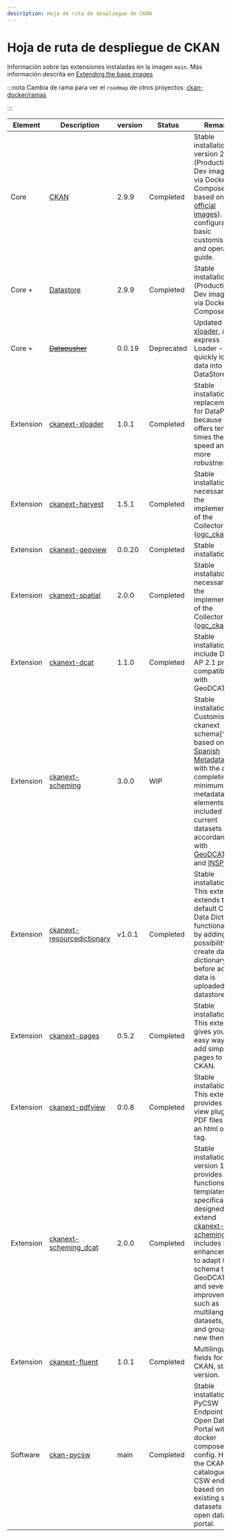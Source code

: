 ```yaml
---
description: Hoja de ruta de despliegue de CKAN
---
```


# Hoja de ruta de despliegue de CKAN 
Información sobre las extensiones instaladas en la imagen `main`. Más información descrita en [Extending the base images](#extending-the-base-images) <FAIcon icon="fa fa-code-fork"/> 

:::nota
Cambia de rama para ver el `roadmap` de otros proyectos: [ckan-docker/ramas](https://github.com/mjanez/ckan-docker/branches)

:::


| **Element** | **Description**                                                                         | **version** | **Status** | **Remarks**                                                                                                                                                                                                                                                                                                                                                             |
|-------------|-----------------------------------------------------------------------------------------|-------------|------------|-------------------------------------------------------------------------------------------------------------------------------------------------------------------------------------------------------------------------------------------------------------------------------------------------------------------------------------------------------------------------|
| Core        | [CKAN](https://github.com/mjanez/ckan-docker)                                           | 2.9.9       | Completed  | Stable installation for version 2.9.9 (Production & Dev images) via Docker Compose based on [official images](https://github.com/ckan/ckan-docker-base)). Initial configuration, basic customisation and operation guide.                                                                                                                                               |
| Core +      | [Datastore](https://github.com/mjanez/ckan-docker)                                      | 2.9.9       | Completed  | Stable installation (Production & Dev images) via Docker Compose.                                                                                                                                                                                                                                                                                                       |
| Core +      | [~~Datapusher~~](https://github.com/mjanez/ckan-docker)                                 | 0.0.19      | Deprecated | Updated to [xloader](https://github.com/ckan/ckanext-xloader), an express Loader - quickly load data into DataStore.                                                                                                                                                                                                                                                    |
| Extension   | [ckanext-xloader](https://github.com/ckan/ckanext-xloader)                              | 1.0.1       | Completed  | Stable installation, a replacement for DataPusher because it offers ten times the speed and more robustness                                                                                                                                                                                                                                                             |
| Extension   | [ckanext-harvest](https://github.com/ckan/ckanext-harvest)                              | 1.5.1       | Completed  | Stable installation, necessary for the implementation of the Collector ([ogc_ckan](#recollector-ckan))                                                                                                                                                                                                                                                                  |
| Extension   | [ckanext-geoview](https://github.com/ckan/ckanext-geoview)                              | 0.0.20      | Completed  | Stable installation.                                                                                                                                                                                                                                                                                                                                                    |
| Extension   | [ckanext-spatial](https://github.com/ckan/ckanext-spatial)                              | 2.0.0       | Completed  | Stable installation, necessary for the implementation of the Collector ([ogc_ckan](#recollector-ckan))                                                                                                                                                                                                                                                                  |
| Extension   | [ckanext-dcat](https://github.com/mjanez/ckanext-dcat)                                  | 1.1.0       | Completed  | Stable installation, include DCAT-AP 2.1 profile compatible with GeoDCAT-AP.                                                                                                                                                                                                                                                                                            |
| Extension   | [ckanext-scheming](https://github.com/mjanez/ckanext-scheming)                          | 3.0.0       | WIP        | Stable installation. Customised ckanext schema[^5] based on the [Spanish Metadata Core](https://datos.gob.es/es/doc-tags/nti-risp) with the aim of completing the minimum metadata elements included in the current datasets in accordance with [GeoDCAT-AP](https://semiceu.github.io/GeoDCAT-AP/releases/) and [INSPIRE](https://inspire.ec.europa.eu/about-inspire). |
| Extension   | [ckanext-resourcedictionary](https://github.com/OpenDataGIS/ckanext-resourcedictionary) | v1.0.1      | Completed  | Stable installation. This extension extends the default CKAN Data Dictionary functionality by adding possibility to create data dictionary before actual data is uploaded to datastore.                                                                                                                                                                                 |
| Extension   | [ckanext-pages](https://github.com/ckan/ckanext-pages)                                  | 0.5.2       | Completed  | Stable installation. This extension gives you an easy way to add simple pages to CKAN.                                                                                                                                                                                                                                                                                  |
| Extension   | [ckanext-pdfview](https://github.com/ckan/ckanext-pdfview)                              | 0.0.8       | Completed  | Stable installation. This extension provides a view plugin for PDF files using an html object tag.                                                                                                                                                                                                                                                                      |
| Extension   | [ckanext-scheming_dcat](https://github.com/mjanez/ckanext-scheming_dcat)                | 2.0.0       | Completed  | Stable installation for version 1.2.0, provides functions and templates specifically designed to extend [ckanext-scheming](https://github.com/mjanez/ckanext-scheming) and includes DCAT enhancements to adapt CKAN schema to GeoDCAT-AP and several improvements such as multilang for datasets, orgs and groups or new theming.                                       |
| Extension   | [ckanext-fluent](https://github.com/mjanez/ckanext-fluent)                              | 1.0.1       | Completed  | Multilingual fields for CKAN, stable version.                                                                                                                                                                                                                                                                                                                           |
| Software    | [ckan-pycsw](https://github.com/mjanez/ckan-pycsw)                                      | main        | Completed  | Stable installation. PyCSW Endpoint of Open Data Portal with docker compose config. Harvest the CKAN catalogue in a CSW endpoint based on existing spatial datasets in the open data portal.                                                                                                                                                                            |

